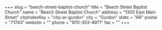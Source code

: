 +++
slug = "beech-street-baptist-church"
title = "Beech Street Baptist Church"
name = "Beech Street Baptist Church"
address = "1305 East Main Street"
cityIndexKey = "city-ar-gurdon"
city = "Gurdon"
state = "AR"
postal = "71743"
website = ""
phone = "870-353-4971"
fax = ""
+++
